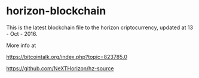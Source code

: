 # horizon-blockchain

This is the latest blockchain file to the horizon criptocurrency, updated at 13 - Oct - 2016.

More info at

https://bitcointalk.org/index.php?topic=823785.0

https://github.com/NeXTHorizon/hz-source
